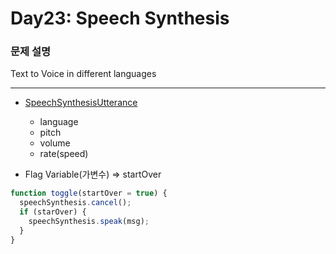 # Day23: Speech Synthesis

### 문제 설명

Text to Voice in different languages

---

- [SpeechSynthesisUtterance](https://developer.mozilla.org/en-US/docs/Web/API/SpeechSynthesisUtterance)

  - language
  - pitch
  - volume
  - rate(speed)

- Flag Variable(가변수) => startOver

```javascript
function toggle(startOver = true) {
  speechSynthesis.cancel();
  if (starOver) {
    speechSynthesis.speak(msg);
  }
}
```
